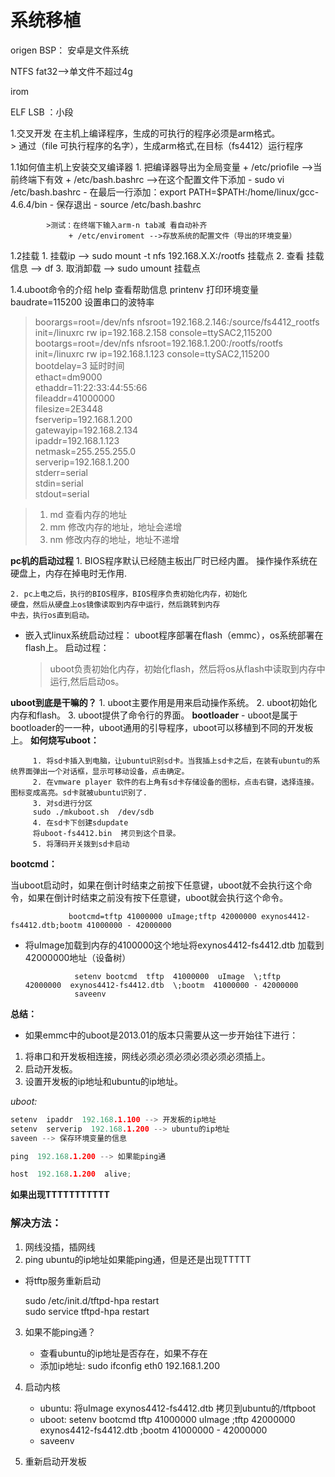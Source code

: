 # 系统移植

origen
BSP：
安卓是文件系统

NTFS
fat32-->单文件不超过4g

irom

ELF
LSB ：小段

1.交叉开发
    在主机上编译程序，生成的可执行的程序必须是arm格式。  <br/>
    > 通过（file 可执行程序的名字），生成arm格式,在目标（fs4412）运行程序

1.1如何值主机上安装交叉编译器
    1. 把编译器导出为全局变量
        + /etc/priofile -->当前终端下有效
        + /etc/bash.bashrc -->在这个配置文件下添加
            - sudo vi /etc/bash.bashrc
            - 在最后一行添加：export PATH=$PATH:/home/linux/gcc-4.6.4/bin
            - 保存退出
            - source /etc/bash.bashrc

            >测试：在终端下输入arm-n tab减 看自动补齐
                 + /etc/enviroment -->存放系统的配置文件（导出的环境变量）

1.2挂载
    1. 挂载ip --> sudo mount -t nfs 192.168.X.X:/rootfs 挂载点
    2. 查看 挂载信息 --> df
    3. 取消卸载 --> sudo umount 挂载点

1.4.uboot命令的介绍
    help  查看帮助信息
    printenv 打印环境变量
    baudrate=115200 设置串口的波特率
    
> boorargs=root=/dev/nfs nfsroot=192.168.2.146:/source/fs4412_rootfs init=/linuxrc rw ip=192.168.2.158 console=ttySAC2,115200  <br/>
> bootargs=root=/dev/nfs nfsroot=192.168.1.200:/rootfs/rootfs init=/linuxrc rw ip=192.168.1.123 console=ttySAC2,115200  <br/>
> bootdelay=3 延时时间  <br/>
> ethact=dm9000  <br/>
> ethaddr=11:22:33:44:55:66  <br/>
> fileaddr=41000000  <br/>
> filesize=2E3448  <br/>
> fserverip=192.168.1.200  <br/>
> gatewayip=192.168.2.134  <br/>
> ipaddr=192.168.1.123  <br/>
> netmask=255.255.255.0  <br/>
> serverip=192.168.1.200  <br/>
> stderr=serial  <br/>
> stdin=serial  <br/>
> stdout=serial  <br/>

>1. md 查看内存的地址  <br/>
>2. mm 修改内存的地址，地址会递增  <br/>
>3. nm 修改内存的地址，地址不递增  <br/>


**pc机的启动过程**
    1. BIOS程序默认已经随主板出厂时已经内置。
    操作操作系统在硬盘上，内存在掉电时无作用.

    2. pc上电之后，执行的BIOS程序，BIOS程序负责初始化内存，初始化
    硬盘，然后从硬盘上os镜像读取到内存中运行，然后跳转到内存
    中去，执行os直到启动。

- 嵌入式linux系统启动过程：
    uboot程序部署在flash（emmc），os系统部署在flash上。
    启动过程：
     >  uboot负责初始化内存，初始化flash，然后将os从flash中读取到内存中运行,然后启动os。

**uboot到底是干嘛的？**
    1. uboot主要作用是用来启动操作系统。
    2. uboot初始化内存和flash。
    3. uboot提供了命令行的界面。
**bootloader**
    - uboot是属于bootloader的一一种，uboot通用的引导程序，uboot可以移植到不同的开发板上。
**如何烧写uboot：**

         1. 将sd卡插入到电脑，让ubuntu识别sd卡。当我插上sd卡之后，在装有ubuntu的系统界面弹出一个对话框，显示可移动设备，点击确定。
         2. 在vmware player 软件的右上角有sd卡存储设备的图标，点击右键，选择连接。图标变成高亮。sd卡就被ubuntu识别了.
         3. 对sd进行分区
         sudo ./mkuboot.sh  /dev/sdb
         4. 在sd卡下创建sdupdate
         将uboot-fs4412.bin  拷贝到这个目录。
         5. 将薄码开关拨到sd卡启动



**bootcmd：**  <br/>

当uboot启动时，如果在倒计时结束之前按下任意键，uboot就不会执行这个命令，如果在倒计时结束之前没有按下任意键，uboot就会执行这个命令。

         	     bootcmd=tftp 41000000 uImage;tftp 42000000 exynos4412-fs4412.dtb;bootm 41000000 - 42000000

- 将uImage加载到内存的4100000这个地址将exynos4412-fs4412.dtb 加载到42000000地址（设备树）

         	     setenv bootcmd  tftp  41000000  uImage  \;tftp   42000000  exynos4412-fs4412.dtb  \;bootm  41000000 - 42000000
         	     saveenv


**总结：**
- 如果emmc中的uboot是2013.01的版本只需要从这一步开始往下进行：

1. 将串口和开发板相连接，网线必须必须必须必须必须必须插上。
2. 启动开发板。
3. 设置开发板的ip地址和ubuntu的ip地址。

*uboot:*

```c
setenv  ipaddr  192.168.1.100 --> 开发板的ip地址
setenv  serverip  192.168.1.200 --> ubuntu的ip地址
saveen --> 保存环境变量的信息

ping  192.168.1.200 --> 如果能ping通

host  192.168.1.200  alive;
```                     
**如果出现TTTTTTTTTTT**

### 解决方法：

1. 网线没插，插网线
2. ping   ubuntu的ip地址如果能ping通，但是还是出现TTTTT
- 将tftp服务重新启动

    sudo  /etc/init.d/tftpd-hpa restart  <br/>
    sudo  service   tftpd-hpa restart

3. 如果不能ping通？
    - 查看ubuntu的ip地址是否存在，如果不存在
    - 添加ip地址:
        sudo  ifconfig  eth0  192.168.1.200

4. 启动内核
    - ubuntu:
        将uImage  exynos4412-fs4412.dtb  拷贝到ubuntu的/tftpboot
    - uboot:
        setenv  bootcmd tftp 41000000  uImage  \;tftp  42000000  exynos4412-fs4412.dtb \;bootm  41000000 - 42000000
    - saveenv                


5. 重新启动开发板
